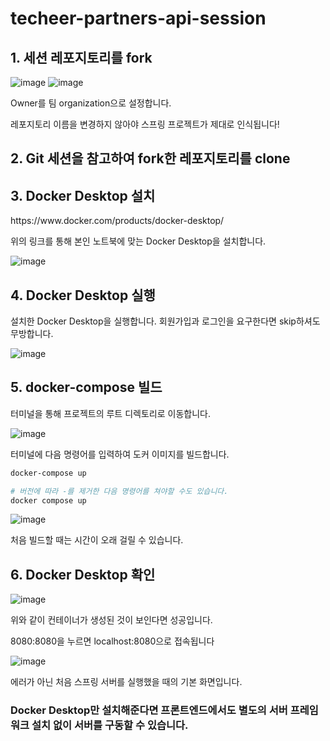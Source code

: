 # techeer-partners-api-session

## 1. 세션 레포지토리를 fork

![image](https://github.com/user-attachments/assets/87f043f3-4ef3-4856-90c8-388cc6e08d81)
![image](https://github.com/user-attachments/assets/9b8bede4-f129-425c-b641-4e111419b1df)

<p>Owner를 팀 organization으로 설정합니다.</p>
<p>레포지토리 이름을 변경하지 않아야 스프링 프로젝트가 제대로 인식됩니다!</p>

## 2. Git 세션을 참고하여 fork한 레포지토리를 clone

## 3. Docker Desktop 설치
<p>https://www.docker.com/products/docker-desktop/</p>
<p>위의 링크를 통해 본인 노트북에 맞는 Docker Desktop을 설치합니다.</p>

![image](https://github.com/user-attachments/assets/8ffa568f-fa3f-4a8e-bf37-48df1d75b38c)

## 4. Docker Desktop 실행
<p>설치한 Docker Desktop을 실행합니다. 회원가입과 로그인을 요구한다면 skip하셔도 무방합니다.</p>

![image](https://github.com/user-attachments/assets/335468d8-9f1d-447e-ad69-69f4ab7da19c)

## 5. docker-compose 빌드
<p>터미널을 통해 프로젝트의 루트 디렉토리로 이동합니다.</p>

![image](https://github.com/user-attachments/assets/f539b6de-d3ad-471d-b813-72a2ef97a5d6)

<p>터미널에 다음 명령어를 입력하여 도커 이미지를 빌드합니다.</p>

```bash
docker-compose up

# 버전에 따라 -를 제거한 다음 명령어를 쳐야할 수도 있습니다.
docker compose up
```

![image](https://github.com/user-attachments/assets/ec888f2d-2ccc-4268-af74-d4b96908ccb7)
<p>처음 빌드할 때는 시간이 오래 걸릴 수 있습니다.</p>

## 6. Docker Desktop 확인
![image](https://github.com/user-attachments/assets/2180df91-6793-4730-8939-9a96919130e5)
<p>위와 같이 컨테이너가 생성된 것이 보인다면 성공입니다.</p>
<p>8080:8080을 누르면 localhost:8080으로 접속됩니다</p>

![image](https://github.com/user-attachments/assets/f8ff0e25-74f4-4312-87a8-d899c85ab783)
<p>에러가 아닌 처음 스프링 서버를 실행했을 때의 기본 화면입니다.</p>

### Docker Desktop만 설치해준다면 프론트엔드에서도 별도의 서버 프레임워크 설치 없이 서버를 구동할 수 있습니다.
